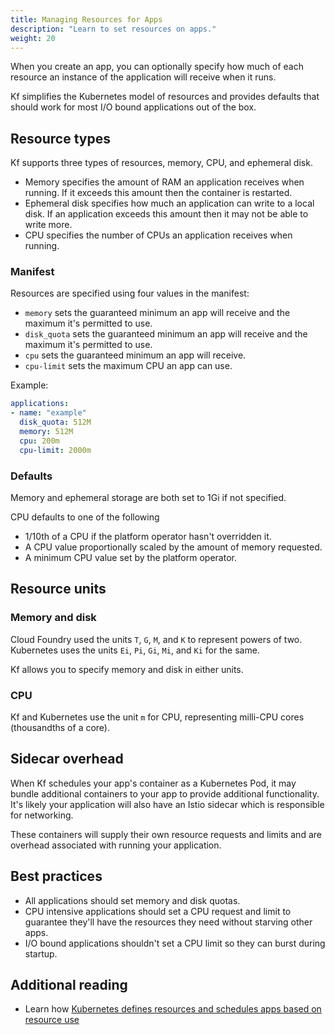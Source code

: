 ```yaml
---
title: Managing Resources for Apps
description: "Learn to set resources on apps."
weight: 20
---
```


When you create an app, you can optionally specify how much of each resource an instance
of the application will receive when it runs.

Kf simplifies the Kubernetes model of resources and provides defaults that should work for
most I/O bound applications out of the box.

## Resource types

Kf supports three types of resources, memory, CPU, and ephemeral disk.

* Memory specifies the amount of RAM an application receives when running. If it exceeds this amount
  then the container is restarted.
* Ephemeral disk specifies how much an application can write to a local disk. If an application exceeds
  this amount then it may not be able to write more.
* CPU specifies the number of CPUs an application receives when running.

### Manifest

Resources are specified using four values in the manifest:

* `memory` sets the guaranteed minimum an app will receive and the maximum it's permitted to use.
* `disk_quota` sets the guaranteed minimum an app will receive and the maximum it's permitted to use.
* `cpu` sets the guaranteed minimum an app will receive.
* `cpu-limit` sets the maximum CPU an app can use.

Example:

```yaml
applications:
- name: "example"
  disk_quota: 512M
  memory: 512M
  cpu: 200m
  cpu-limit: 2000m
```

### Defaults

Memory and ephemeral storage are both set to 1Gi if not specified.

CPU defaults to one of the following

* 1/10th of a CPU if the platform operator hasn't overridden it.
* A CPU value proportionally scaled by the amount of memory requested.
* A minimum CPU value set by the platform operator.

## Resource units

### Memory and disk

Cloud Foundry used the units `T`, `G`, `M`, and `K` to represent powers of two. 
Kubernetes uses the units `Ei`, `Pi`, `Gi`, `Mi`, and `Ki` for the same.

Kf allows you to specify memory and disk in either units.

### CPU

Kf and Kubernetes use the unit `m` for CPU, representing milli-CPU cores (thousandths of a core).

## Sidecar overhead

When Kf schedules your app's container as a Kubernetes Pod, it may bundle additional containers to your app
to provide additional functionality. It's likely your application will also have an Istio sidecar which is
responsible for networking.

These containers will supply their own resource requests and limits and are overhead associated with running
your application.

## Best practices

* All applications should set memory and disk quotas.
* CPU intensive applications should set a CPU request and limit to guarantee they'll have the resources they need without
  starving other apps.
* I/O bound applications shouldn't set a CPU limit so they can burst during startup.

## Additional reading

* Learn how [Kubernetes defines resources and schedules apps based on resource use](https://kubernetes.io/docs/concepts/configuration/manage-resources-containers/)